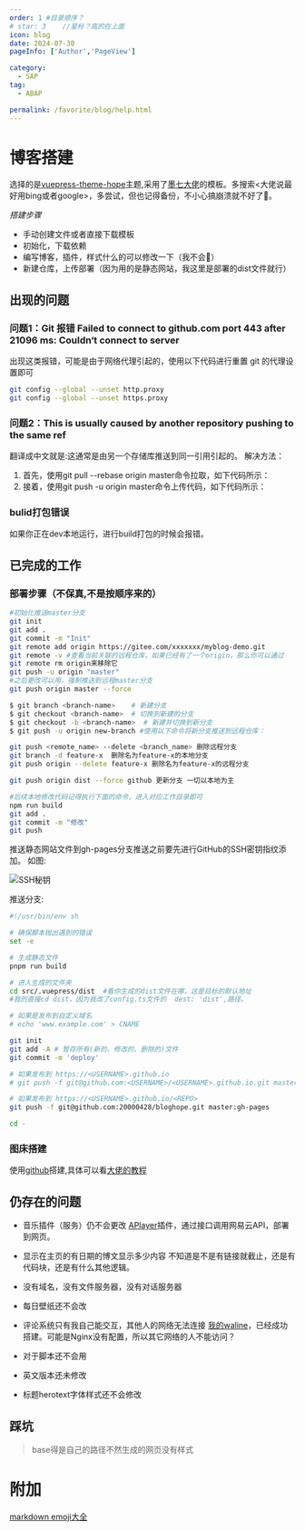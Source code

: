 ```yaml
---
order: 1 #目录顺序？
# star: 3    //星标？高的在上面
icon: blog
date: 2024-07-30
pageInfo: ['Author','PageView']

category:
  - SAP
tag:
  - ABAP

permalink: /favorite/blog/help.html
---
```



# 博客搭建

<!-- 要么用
```
``` -->
选择的是[vuepress-theme-hope](https://theme-hope.vuejs.press/zh/)主题,采用了[墨七大佬](https://blog.mo7.cc/)的模板。多搜索<大佬说最好用bing或者google>，多尝试，但也记得备份，不小心搞崩溃就不好了:blue_book:。

*搭建步骤*
- 手动创建文件或者直接下载模板
- 初始化，下载依赖
- 编写博客，插件，样式什么的可以修改一下（我不会:dog:）
- 新建仓库，上传部署（因为用的是静态网站，我这里是部署的dist文件就行）

## 出现的问题

### 问题1：Git 报错 Failed to connect to github.com port 443 after 21096 ms: Couldn‘t connect to server
出现这类报错，可能是由于网络代理引起的，使用以下代码进行重置 git 的代理设置即可
```bash
git config --global --unset http.proxy
git config --global --unset https.proxy
```

### 问题2：This is usually caused by another repository pushing to the same ref
翻译成中文就是:这通常是由另一个存储库推送到同一引用引起的。
解决方法：
1. 首先，使用git pull --rebase origin master命令拉取，如下代码所示：
2. 接着，使用git push -u origin master命令上传代码，如下代码所示：

### bulid打包错误
如果你正在dev本地运行，进行build打包的时候会报错。

## 已完成的工作
### 部署步骤（不保真,不是按顺序来的）
```bash
#初始化推送master分支
git init
git add .
git commit -m "Init"
git remote add origin https://gitee.com/xxxxxxx/myblog-demo.git
git remote -v #查看当前关联的远程仓库，如果已经有了一个origin，那么你可以通过
git remote rm origin来移除它
git push -u origin "master"
#之后更改可以用，强制推送到远程master分支
git push origin master --force

$ git branch <branch-name>    # 新建分支
$ git checkout <branch-name>  # 切换到新建的分支
$ git checkout -b <branch-name>  # 新建并切换到新分支
$ git push -u origin new-branch #使用以下命令将新分支推送到远程仓库：

git push <remote_name> --delete <branch_name> 删除远程分支
git branch -d feature-x  删除名为feature-x的本地分支
git push origin --delete feature-x 删除名为feature-x的远程分支

git push origin dist --force github 更新分支 一切以本地为主

#后续本地修改代码记得执行下面的命令，进入对应工作目录即可
npm run build
git add .
git commit -m "修改"
git push
```

推送静态网站文件到gh-pages分支推送之前要先进行GitHub的SSH密钥指纹添加。
如图:

![SSH秘钥](https://cdn.jsdelivr.net/gh/20000428/PictureBed/img/SSH.png)

推送分支:

```bash
#!/usr/bin/env sh

# 确保脚本抛出遇到的错误
set -e

# 生成静态文件
pnpm run build

# 进入生成的文件夹
cd src/.vuepress/dist  #看你生成的dist文件在哪，这是目标的默认地址
#我的直接cd dist，因为我改了config.ts文件的  dest: 'dist',路径。

# 如果是发布到自定义域名
# echo 'www.example.com' > CNAME

git init
git add -A # 暂存所有(新的、修改的、删除的)文件
git commit -m 'deploy'

# 如果发布到 https://<USERNAME>.github.io
# git push -f git@github.com:<USERNAME>/<USERNAME>.github.io.git master

# 如果发布到 https://<USERNAME>.github.io/<REPO>
git push -f git@github.com:20000428/bloghope.git master:gh-pages

cd -
```

### 图床搭建
使用[github](https://blog.csdn.net/xdnxl/article/details/129466060)搭建,具体可以看[大佬的教程](https://blog.mo7.cc/tutorial/vuepress-hope/step_icon_nav.html)

## 仍存在的问题

- 音乐插件（服务）仍不会更改
[APlayer](https://aplayer.js.org/#/zh-Hans/)插件，通过接口调用网易云API，部署到网页。

- 显示在主页的有日期的博文显示多少内容
不知道是不是有链接就截止，还是有``` ```代码块，还是有什么其他逻辑。

- 没有域名，没有文件服务器，没有对话服务器

- 每日壁纸还不会改

- 评论系统只有我自己能交互，其他人的网络无法连接
[我的waline](https://waline-three-sooty.vercel.app/)，已经成功搭建。可能是Nginx没有配置，所以其它网络的人不能访问？

- 对于脚本还不会用

- 英文版本还未修改

- 标题herotext字体样式还不会修改

## 踩坑
> base得是自己的路径不然生成的网页没有样式
> 

# 附加
[markdown emoji大全](https://www.cnblogs.com/xiaostudy/p/16351639.html)



